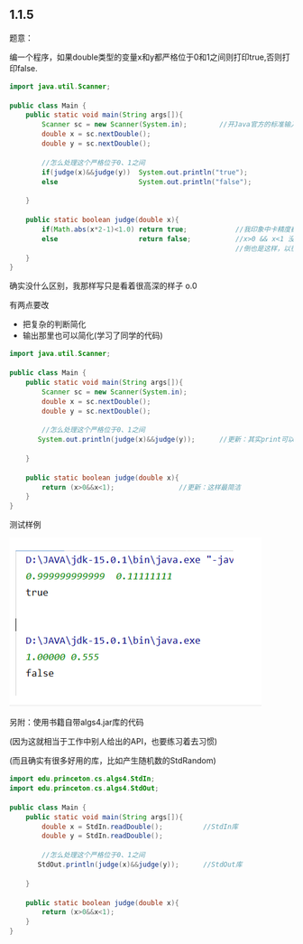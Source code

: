 ## 1.1.5

题意：

编一个程序，如果double类型的变量x和y都严格位于0和1之间则打印true,否则打印false.

```Java
import java.util.Scanner;

public class Main {
    public static void main(String args[]){
        Scanner sc = new Scanner(System.in);        //开Java官方的标准输入(我这里就按从stdin获取写了)
        double x = sc.nextDouble();
        double y = sc.nextDouble();

        //怎么处理这个严格位于0、1之间
        if(judge(x)&&judge(y))  System.out.println("true");
        else                    System.out.println("false");

    }

    public static boolean judge(double x){
        if(Math.abs(x*2-1)<1.0) return true;            //我印象中卡精度都会用到abs(x)<eps 这样一个结构，但这里我感觉好像和直接写
        else                    return false;           //x>0 && x<1 没什么区别...
                                                        //倒也是这样，以往我们说浮点数有波动，其实是因为误用了==判断，这里其实没有这个
    }
}

```



确实没什么区别，我那样写只是看着很高深的样子 o.0

有两点要改

* 把复杂的判断简化
* 输出那里也可以简化(学习了同学的代码)



``` Java
import java.util.Scanner;

public class Main {
    public static void main(String args[]){
        Scanner sc = new Scanner(System.in);        
        double x = sc.nextDouble();
        double y = sc.nextDouble();

        //怎么处理这个严格位于0、1之间
       System.out.println(judge(x)&&judge(y));      //更新：其实print可以直接输出boolean情况

    }

    public static boolean judge(double x){
        return (x>0&&x<1);                //更新：这样最简洁
    }
}

```



测试样例

![image-20210207073611741](https://raw.githubusercontent.com/Rainiwalk/Rain_image/main/20210207073611.png)





另附：使用书籍自带algs4.jar库的代码

(因为这就相当于工作中别人给出的API，也要练习着去习惯)

(而且确实有很多好用的库，比如产生随机数的StdRandom)

```java
import edu.princeton.cs.algs4.StdIn;
import edu.princeton.cs.algs4.StdOut;

public class Main {
    public static void main(String args[]){
        double x = StdIn.readDouble();          //StdIn库
        double y = StdIn.readDouble();

        //怎么处理这个严格位于0、1之间
       StdOut.println(judge(x)&&judge(y));      //StdOut库

    }

    public static boolean judge(double x){
        return (x>0&&x<1);                
    }
}

```

